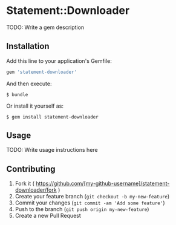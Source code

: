 # Statement::Downloader

TODO: Write a gem description

## Installation

Add this line to your application's Gemfile:

```ruby
gem 'statement-downloader'
```

And then execute:

    $ bundle

Or install it yourself as:

    $ gem install statement-downloader

## Usage

TODO: Write usage instructions here

## Contributing

1. Fork it ( https://github.com/[my-github-username]/statement-downloader/fork )
2. Create your feature branch (`git checkout -b my-new-feature`)
3. Commit your changes (`git commit -am 'Add some feature'`)
4. Push to the branch (`git push origin my-new-feature`)
5. Create a new Pull Request
